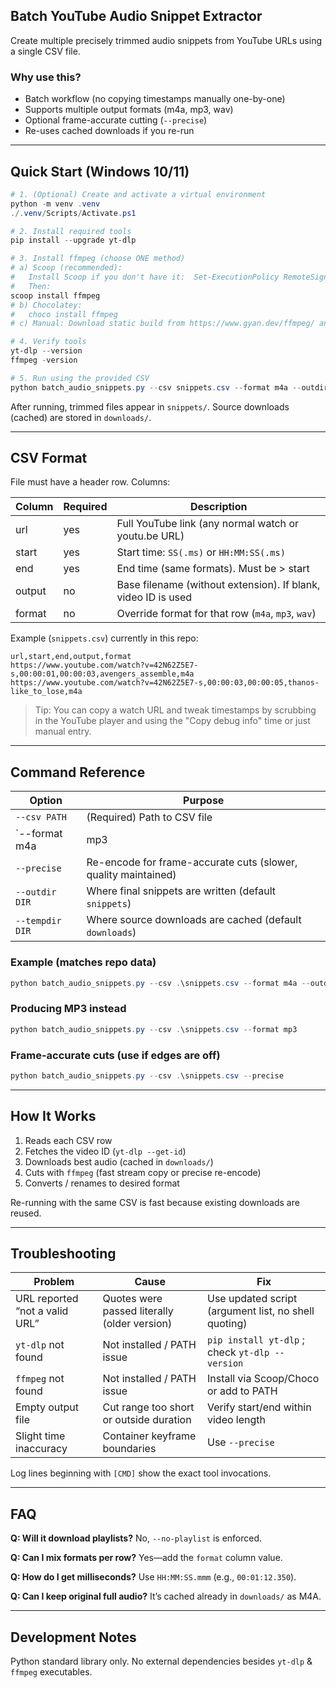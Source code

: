 ## Batch YouTube Audio Snippet Extractor

Create multiple precisely trimmed audio snippets from YouTube URLs using a single CSV file.

### Why use this?
- Batch workflow (no copying timestamps manually one-by-one)
- Supports multiple output formats (m4a, mp3, wav)
- Optional frame-accurate cutting (`--precise`)
- Re-uses cached downloads if you re-run

---
## Quick Start (Windows 10/11)

```powershell
# 1. (Optional) Create and activate a virtual environment
python -m venv .venv
./.venv/Scripts/Activate.ps1

# 2. Install required tools
pip install --upgrade yt-dlp

# 3. Install ffmpeg (choose ONE method)
# a) Scoop (recommended):
#   Install Scoop if you don't have it:  Set-ExecutionPolicy RemoteSigned -Scope CurrentUser; iwr get.scoop.sh -useb | iex
#   Then:
scoop install ffmpeg
# b) Chocolatey:
#   choco install ffmpeg
# c) Manual: Download static build from https://www.gyan.dev/ffmpeg/ and add its /bin folder to PATH.

# 4. Verify tools
yt-dlp --version
ffmpeg -version

# 5. Run using the provided CSV
python batch_audio_snippets.py --csv snippets.csv --format m4a --outdir snippets --tempdir downloads
```

After running, trimmed files appear in `snippets/`. Source downloads (cached) are stored in `downloads/`.

---
## CSV Format
File must have a header row. Columns:

| Column  | Required | Description |
|---------|----------|-------------|
| url     | yes      | Full YouTube link (any normal watch or youtu.be URL) |
| start   | yes      | Start time: `SS(.ms)` or `HH:MM:SS(.ms)` |
| end     | yes      | End time (same formats). Must be > start |
| output  | no       | Base filename (without extension). If blank, video ID is used |
| format  | no       | Override format for that row (`m4a`, `mp3`, `wav`) |

Example (`snippets.csv`) currently in this repo:
```
url,start,end,output,format
https://www.youtube.com/watch?v=42N62Z5E7-s,00:00:01,00:00:03,avengers_assemble,m4a
https://www.youtube.com/watch?v=42N62Z5E7-s,00:00:03,00:00:05,thanos-like_to_lose,m4a
```

> Tip: You can copy a watch URL and tweak timestamps by scrubbing in the YouTube player and using the "Copy debug info" time or just manual entry.

---
## Command Reference

| Option | Purpose |
|--------|---------|
| `--csv PATH` | (Required) Path to CSV file |
| `--format m4a|mp3|wav` | Default output format when a row omits the `format` column |
| `--precise` | Re-encode for frame-accurate cuts (slower, quality maintained) |
| `--outdir DIR` | Where final snippets are written (default `snippets`) |
| `--tempdir DIR` | Where source downloads are cached (default `downloads`) |

### Example (matches repo data)
```powershell
python batch_audio_snippets.py --csv .\snippets.csv --format m4a --outdir .\snippets --tempdir .\downloads
```

### Producing MP3 instead
```powershell
python batch_audio_snippets.py --csv .\snippets.csv --format mp3
```

### Frame-accurate cuts (use if edges are off)
```powershell
python batch_audio_snippets.py --csv .\snippets.csv --precise
```

---
## How It Works
1. Reads each CSV row
2. Fetches the video ID (`yt-dlp --get-id`)
3. Downloads best audio (cached in `downloads/`)
4. Cuts with `ffmpeg` (fast stream copy or precise re-encode)
5. Converts / renames to desired format

Re-running with the same CSV is fast because existing downloads are reused.

---
## Troubleshooting

| Problem | Cause | Fix |
|---------|-------|-----|
| URL reported “not a valid URL” | Quotes were passed literally (older version) | Use updated script (argument list, no shell quoting) |
| `yt-dlp` not found | Not installed / PATH issue | `pip install yt-dlp` ; check `yt-dlp --version` |
| `ffmpeg` not found | Not installed / PATH issue | Install via Scoop/Choco or add to PATH |
| Empty output file | Cut range too short or outside duration | Verify start/end within video length |
| Slight time inaccuracy | Container keyframe boundaries | Use `--precise` |

Log lines beginning with `[CMD]` show the exact tool invocations.

---
## FAQ
**Q: Will it download playlists?**  No, `--no-playlist` is enforced.

**Q: Can I mix formats per row?**  Yes—add the `format` column value.

**Q: How do I get milliseconds?**  Use `HH:MM:SS.mmm` (e.g., `00:01:12.350`).

**Q: Can I keep original full audio?**  It’s cached already in `downloads/` as M4A.

---
## Development Notes
Python standard library only. No external dependencies besides `yt-dlp` & `ffmpeg` executables.


